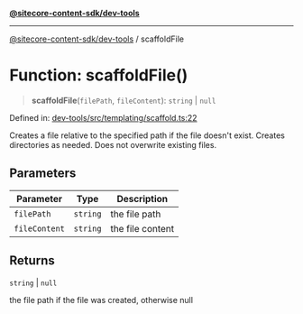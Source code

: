 [**@sitecore-content-sdk/dev-tools**](../README.md)

***

[@sitecore-content-sdk/dev-tools](../README.md) / scaffoldFile

# Function: scaffoldFile()

> **scaffoldFile**(`filePath`, `fileContent`): `string` \| `null`

Defined in: [dev-tools/src/templating/scaffold.ts:22](https://github.com/Sitecore/xmc-jss-dev/blob/f4a8fa660d68db3c8a3a184bf4bb6c838e2b1802/packages/dev-tools/src/templating/scaffold.ts#L22)

Creates a file relative to the specified path if the file doesn't exist.
Creates directories as needed.
Does not overwrite existing files.

## Parameters

| Parameter | Type | Description |
| ------ | ------ | ------ |
| `filePath` | `string` | the file path |
| `fileContent` | `string` | the file content |

## Returns

`string` \| `null`

the file path if the file was created, otherwise null
